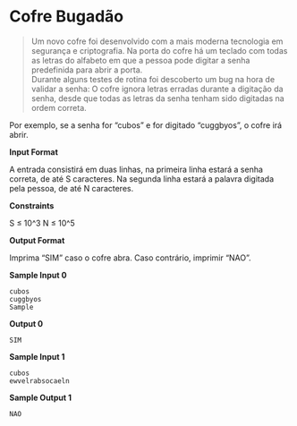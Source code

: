 # Cofre Bugadão

> Um novo cofre foi desenvolvido com a mais moderna tecnologia em segurança e criptografia. Na porta do cofre há um teclado com todas as letras do alfabeto em que a pessoa pode digitar a senha predefinida para abrir a porta. <br>
> Durante alguns testes de rotina foi descoberto um bug na hora de validar a senha: O cofre ignora letras erradas durante a digitação da senha, desde que todas as letras da senha tenham sido digitadas na ordem correta.

Por exemplo, se a senha for “cubos” e for digitado “cuggbyos”, o cofre irá abrir.

**Input Format**

A entrada consistirá em duas linhas, na primeira linha estará a senha correta, de até S caracteres. Na segunda linha estará a palavra digitada pela pessoa, de até N caracteres.

**Constraints**

S ≤ 10^3 N ≤ 10^5

**Output Format**

Imprima “SIM” caso o cofre abra. Caso contrário, imprimir “NAO”.

**Sample Input 0**

```
cubos
cuggbyos
Sample
```

**Output 0**

`SIM`

**Sample Input 1**

```
cubos
ewvelrabsocaeln
```

**Sample Output 1**

`NAO`
